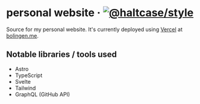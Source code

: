 # personal website &middot; [![@haltcase/style](https://img.shields.io/static/v1?label=style&message=haltcase&color=0ca5ed&style=flat-square)](https://haltcase.dev/style)

Source for my personal website. It's currently deployed using [Vercel] at [bolingen.me][url].

## Notable libraries / tools used

- Astro
- TypeScript
- Svelte
- Tailwind
- GraphQL (GitHub API)

[url]: https://bolingen.me
[vercel]: https://vercel.com/home
